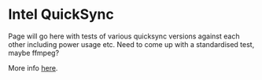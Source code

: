 # Intel QuickSync

Page will go here with tests of various quicksync versions against each other including power usage etc. Need to come up with a standardised test, maybe ffmpeg?

More info [here](../advanced/passthrough-igpu-gvtg.md#plex-hardware-acceleration).